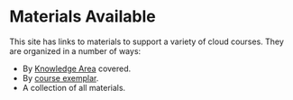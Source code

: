 # Materials Available

This site has links to materials to support a variety of cloud courses.  They are organized in a number of ways:

* By [Knowledge Area](Core/KAs/KAs.md) covered.  
* By [course exemplar](Core/Exemplars/Main.md).  
* A collection of all materials.

